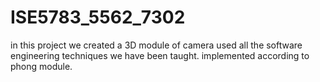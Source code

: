 # ISE5783_5562_7302
in this project we created a 3D module of camera
used all the software engineering techniques we have been taught.
implemented according to phong module.
